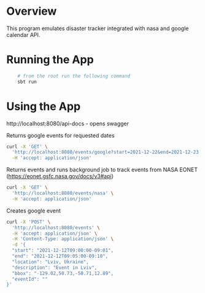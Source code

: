 # Overview
This program emulates disaster tracker integrated with nasa and google calendar API.

# Running the App

```bash
    # from the root run the following command
    sbt run
```

# Using the App

http://localhost:8080/api-docs - opens swagger 

Returns google events for requested dates
```bash
curl -X 'GET' \
  'http://localhost:8080/events/google?start=2021-12-22&end=2021-12-23' \
  -H 'accept: application/json'
```
Returns events and runs background job to track events from NASA EONET (https://eonet.gsfc.nasa.gov/docs/v3#api)
```bash
curl -X 'GET' \
  'http://localhost:8080/events/nasa' \
  -H 'accept: application/json'
```
Creates google event 

```bash
curl -X 'POST' \ 
  'http://localhost:8080/events' \
  -H 'accept: application/json' \
  -H 'Content-Type: application/json' \
  -d '{
  "start": "2021-12-12T09:00:00-09:01",
  "end": "2021-12-12T09:05:00-09:10",
  "location": "Lviv, Ukraine",
  "description": "Event in Lviv",
  "bbox": "-129.02,50.73,-58.71,12.89",
  "eventId": ""
}'
```
